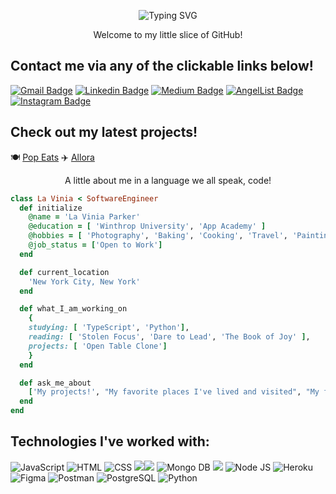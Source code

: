 <p align="center">
<img src="https://readme-typing-svg.herokuapp.com?font=Dosis&size=34&pause=1000&color=F79C98&width=435&lines=Hello+World!+I+am+La+Vinia+Parker." alt="Typing SVG" />
</p>

<p align="center">
  Welcome to my little slice of GitHub! 
</p>

<h2>Contact me via any of the clickable links below!</h2>


<p>

[![Gmail Badge](https://img.shields.io/badge/-laviniaparker4@gmail.com-c14438?style=flat-square&logo=Gmail&logoColor=white&link=mailto:laviniaparker4@gmail.com)](mailto:laviniaparker4@gmail.com) [![Linkedin Badge](https://img.shields.io/badge/-laviniaparker-blue?style=flat-square&logo=Linkedin&logoColor=white&link=https://www.linkedin.com/in/laviniaparker/)](https://www.linkedin.com/in/laviniaparker/) [![Medium Badge](https://img.shields.io/badge/-@viniaparker-03a57a?style=flat-square&labelColor=000000&logo=Medium&link=https://medium.com/@viniaparker/)](https://medium.com/@viniaparker) [![AngelList Badge](https://img.shields.io/badge/laviniaparker-000000?style=flat-square&logo=AngelList&logoColor=white)](https://wellfound.com/u/la-vinia-parker) [![Instagram Badge](https://img.shields.io/badge/vinia.tech-E4405F?style=flat-square&logo=instagram&logoColor=white)](https://instagram.com/vinia.tech?igshid=YmMyMTA2M2Y=)

</p>

<h2>Check out my latest projects!</h2>

:plate_with_cutlery: [Pop Eats](https://lavparker.github.io/pop_eats_latest/) 
:airplane: [Allora](https://allora.onrender.com)

<p align="center">
  A little about me in a language we all speak, code!
</p>

```ruby
class La Vinia < SoftwareEngineer
  def initialize 
    @name = 'La Vinia Parker'
    @education = [ 'Winthrop University', 'App Academy' ]
    @hobbies = [ 'Photography', 'Baking', 'Cooking', 'Travel', 'Painting', 'Exercising', 'Crafting'],
    @job_status = ['Open to Work']
  end

  def current_location
    'New York City, New York'
  end

  def what_I_am_working_on
    {
    studying: [ 'TypeScript', 'Python'], 
    reading: [ 'Stolen Focus', 'Dare to Lead', 'The Book of Joy' ],
    projects: [ 'Open Table Clone']
    }
  end

  def ask_me_about
    ['My projects!', "My favorite places I've lived and visited", "My favorite things to cook", "My passions!"]
  end
end
```

<h2>Technologies I've worked with: </h2>
<p>
<img src="https://www.vectorlogo.zone/logos/javascript/javascript-ar21.svg" alt="JavaScript"/> <img src="https://www.vectorlogo.zone/logos/w3_html5/w3_html5-ar21.svg" alt="HTML" /img> <img src="https://www.vectorlogo.zone/logos/w3_css/w3_css-ar21.svg" alt="CSS"/> <img src="https://www.vectorlogo.zone/logos/ruby-lang/ruby-lang-ar21.svg" alt"Ruby"/><img src="https://www.vectorlogo.zone/logos/reactjs/reactjs-ar21.svg" alt"React"/> <img src="https://www.vectorlogo.zone/logos/mongodb/mongodb-ar21.svg" alt="Mongo DB" /> <img src="https://www.vectorlogo.zone/logos/amazon_aws/amazon_aws-ar21.svg" alt"AWS" /> <img src="https://www.vectorlogo.zone/logos/nodejs/nodejs-ar21.svg" alt="Node JS" /> <img src="https://www.vectorlogo.zone/logos/heroku/heroku-ar21.svg" alt="Heroku" /> <img src="https://www.vectorlogo.zone/logos/figma/figma-ar21.svg" alt="Figma" /> <img src="https://www.vectorlogo.zone/logos/getpostman/getpostman-ar21.svg" alt="Postman" /> <img src="https://www.vectorlogo.zone/logos/postgresql/postgresql-ar21.svg" alt="PostgreSQL" /> <img src="https://www.vectorlogo.zone/logos/python/python-ar21.svg" alt="Python" /> 
</p>

